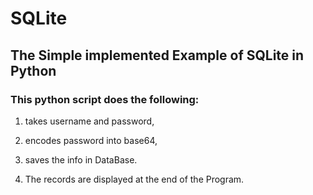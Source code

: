 # SQLite
## The Simple implemented Example of SQLite in Python

### This python script does the following:

1. takes username and password,

2. encodes password into base64,

3. saves the info in DataBase.

4. The records are displayed at the end of the Program. 

